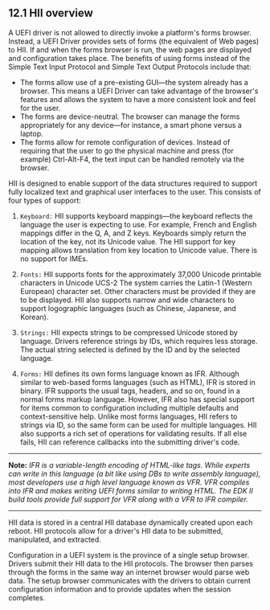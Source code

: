 <!--- @file
  12.1 HII overview

  Copyright (c) 2012-2018, Intel Corporation. All rights reserved.<BR>

  Redistribution and use in source (original document form) and 'compiled'
  forms (converted to PDF, epub, HTML and other formats) with or without
  modification, are permitted provided that the following conditions are met:

  1) Redistributions of source code (original document form) must retain the
     above copyright notice, this list of conditions and the following
     disclaimer as the first lines of this file unmodified.

  2) Redistributions in compiled form (transformed to other DTDs, converted to
     PDF, epub, HTML and other formats) must reproduce the above copyright
     notice, this list of conditions and the following disclaimer in the
     documentation and/or other materials provided with the distribution.

  THIS DOCUMENTATION IS PROVIDED BY TIANOCORE PROJECT "AS IS" AND ANY EXPRESS OR
  IMPLIED WARRANTIES, INCLUDING, BUT NOT LIMITED TO, THE IMPLIED WARRANTIES OF
  MERCHANTABILITY AND FITNESS FOR A PARTICULAR PURPOSE ARE DISCLAIMED. IN NO
  EVENT SHALL TIANOCORE PROJECT  BE LIABLE FOR ANY DIRECT, INDIRECT, INCIDENTAL,
  SPECIAL, EXEMPLARY, OR CONSEQUENTIAL DAMAGES (INCLUDING, BUT NOT LIMITED TO,
  PROCUREMENT OF SUBSTITUTE GOODS OR SERVICES; LOSS OF USE, DATA, OR PROFITS;
  OR BUSINESS INTERRUPTION) HOWEVER CAUSED AND ON ANY THEORY OF LIABILITY,
  WHETHER IN CONTRACT, STRICT LIABILITY, OR TORT (INCLUDING NEGLIGENCE OR
  OTHERWISE) ARISING IN ANY WAY OUT OF THE USE OF THIS DOCUMENTATION, EVEN IF
  ADVISED OF THE POSSIBILITY OF SUCH DAMAGE.

-->

## 12.1 HII overview

A UEFI driver is not allowed to directly invoke a platform's forms browser.
Instead, a UEFI Driver provides sets of forms (the equivalent of Web pages) to
HII. If and when the forms browser is run, the web pages are displayed and
configuration takes place. The benefits of using forms instead of the Simple
Text Input Protocol and Simple Text Output Protocols include that:
* The forms allow use of a pre-existing GUI―the system already has a browser.
  This means a UEFI Driver can take advantage of the browser's features and
  allows the system to have a more consistent look and feel for the user.
* The forms are device-neutral. The browser can manage the forms appropriately
  for any device―for instance, a smart phone versus a laptop.
* The forms allow for remote configuration of devices. Instead of requiring
  that the user to go the physical machine and press (for example) Ctrl-Alt-F4,
  the text input can be handled remotely via the browser.

HII is designed to enable support of the data structures required to support
fully localized text and graphical user interfaces to the user. This consists
of four types of support:

1. `Keyboard:` HII supports keyboard mappings―the keyboard reflects the
   language the user is expecting to use. For example, French and English
   mappings differ in the Q, A, and Z keys. Keyboards simply return the location of the key, not its Unicode value. The HII support for key mapping allows translation from key location to Unicode value. There is no support for IMEs.

2. `Fonts:` HII supports fonts for the approximately 37,000 Unicode printable
   characters in Unicode UCS-2 The system carries the Latin-1 (Western
   European) character set. Other characters must be provided if they are to be
   displayed. HII also supports narrow and wide characters to support
   logographic languages (such as Chinese, Japanese, and Korean).

3. `Strings:` HII expects strings to be compressed Unicode stored by language.
   Drivers reference strings by IDs, which requires less storage. The actual
   string selected is defined by the ID and by the selected language.

4. `Forms:` HII defines its own forms language known as IFR. Although similar
   to web-based forms languages (such as HTML), IFR is stored in binary. IFR
   supports the usual tags, headers, and so on, found in a normal forms markup
   language. However, IFR also has special support for items common to
   configuration including multiple defaults and context-sensitive help. Unlike
   most forms languages, HII refers to strings via ID, so the same form can be
   used for multiple languages. HII also supports a rich set of operations for
   validating results. If all else fails, HII can reference callbacks into the
   submitting driver's code.

**********
**Note:** _IFR is a variable-length encoding of HTML-like tags. While experts
can write in this language (a bit like using DBs to write assembly language),
most developers use a high level language known as VFR. VFR compiles into IFR
and makes writing UEFI forms similar to writing HTML. The EDK II build tools
provide full support for VFR along with a VFR to IFR compiler._
**********

HII data is stored in a central HII database dynamically created upon each
reboot. HII protocols allow for a driver's HII data to be submitted,
manipulated, and extracted.

Configuration in a UEFI system is the province of a single setup browser.
Drivers submit their HII data to the HII protocols. The browser then parses
through the forms in the same way an internet browser would parse web data. The
setup browser communicates with the drivers to obtain current configuration
information and to provide updates when the session completes.
